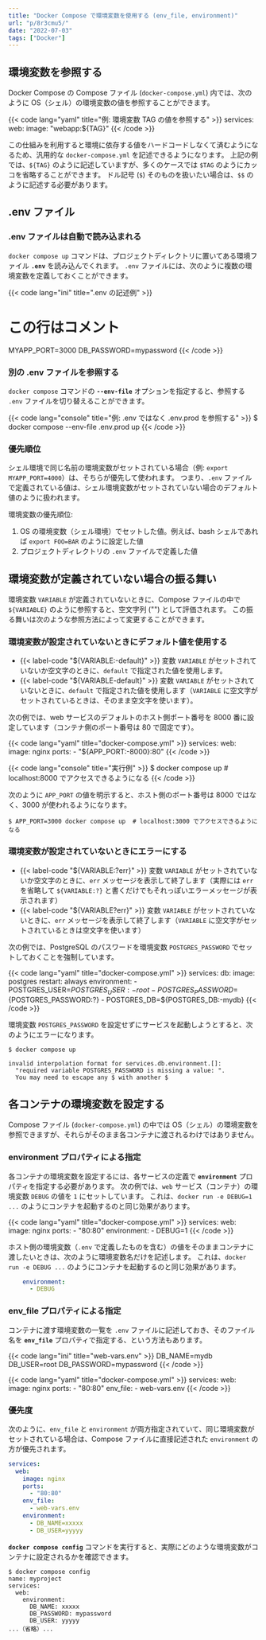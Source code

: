```yaml
---
title: "Docker Compose で環境変数を使用する (env_file, environment)"
url: "p/8r3cmu5/"
date: "2022-07-03"
tags: ["Docker"]
---
```


環境変数を参照する
----

Docker Compose の Compose ファイル (`docker-compose.yml`) 内では、次のように OS（シェル）の環境変数の値を参照することができます。

{{< code lang="yaml" title="例: 環境変数 TAG の値を参照する" >}}
services:
  web:
    image: "webapp:${TAG}"
{{< /code >}}

この仕組みを利用すると環境に依存する値をハードコードしなくて済むようになるため、汎用的な `docker-compose.yml` を記述できるようになります。
上記の例では、`${TAG}` のように記述していますが、多くのケースでは `$TAG` のようにカッコを省略することができます。
ドル記号 (`$`) そのものを扱いたい場合は、`$$` のように記述する必要があります。


.env ファイル
----

### .env ファイルは自動で読み込まれる

`docker compose up` コマンドは、プロジェクトディレクトリに置いてある環境ファイル __`.env`__ を読み込んでくれます。
`.env` ファイルには、次のように複数の環境変数を定義しておくことができます。

{{< code lang="ini" title=".env の記述例" >}}
# この行はコメント
MYAPP_PORT=3000
DB_PASSWORD=mypassword
{{< /code >}}

### 別の .env ファイルを参照する

`docker compose` コマンドの __`--env-file`__ オプションを指定すると、参照する `.env` ファイルを切り替えることができます。

{{< code lang="console" title="例: .env ではなく .env.prod を参照する" >}}
$ docker compose --env-file .env.prod up
{{< /code >}}

### 優先順位

シェル環境で同じ名前の環境変数がセットされている場合（例: `export MYAPP_PORT=4000`）は、そちらが優先して使われます。
つまり、`.env` ファイルで定義されている値は、シェル環境変数がセットされていない場合のデフォルト値のように扱われます。

環境変数の優先順位:

1. OS の環境変数（シェル環境）でセットした値。例えば、bash シェルであれば `export FOO=BAR` のように設定した値
2. プロジェクトディレクトリの `.env` ファイルで定義した値


環境変数が定義されていない場合の振る舞い
----

環境変数 `VARIABLE` が定義されていないときに、Compose ファイルの中で `${VARIABLE}` のように参照すると、空文字列 ("") として評価されます。
この振る舞いは次のような参照方法によって変更することができます。

### 環境変数が設定されていないときにデフォルト値を使用する

- {{< label-code "${VARIABLE:-default}" >}} 変数 `VARIABLE` がセットされていないか空文字のときに、`default` で指定された値を使用します。
- {{< label-code "${VARIABLE-default}" >}} 変数 `VARIABLE` がセットされていないときに、`default` で指定された値を使用します（`VARIABLE` に空文字がセットされているときは、そのまま空文字を使います）。

次の例では、web サービスのデフォルトのホスト側ポート番号を 8000 番に設定しています（コンテナ側のポート番号は 80 で固定です）。

{{< code lang="yaml" title="docker-compose.yml" >}}
services:
  web:
    image: nginx
    ports:
      - "${APP_PORT:-8000}:80"
{{< /code >}}

{{< code lang="console" title="実行例" >}}
$ docker compose up  # localhost:8000 でアクセスできるようになる
{{< /code >}}

次のように `APP_PORT` の値を明示すると、ホスト側のポート番号は 8000 ではなく、3000 が使われるようになります。

```console
$ APP_PORT=3000 docker compose up  # localhost:3000 でアクセスできるようになる
```

### 環境変数が設定されていないときにエラーにする

- {{< label-code "${VARIABLE:?err}" >}} 変数 `VARIABLE` がセットされていないか空文字のときに、`err` メッセージを表示して終了します（実際には `err` を省略して `${VARIABLE:?}` と書くだけでもそれっぽいエラーメッセージが表示されます）
- {{< label-code "${VARIABLE?err}" >}} 変数 `VARIABLE` がセットされていないときに、`err` メッセージを表示して終了します（`VARIABLE` に空文字がセットされているときは空文字を使います）

次の例では、PostgreSQL のパスワードを環境変数 `POSTGRES_PASSWORD` でセットしておくことを強制しています。

{{< code lang="yaml" title="docker-compose.yml" >}}
services:
  db:
    image: postgres
    restart: always
    environment:
      - POSTGRES_USER=${POSTGRES_USER:-root}
      - POSTGRES_PASSWORD=${POSTGRES_PASSWORD:?}
      - POSTGRES_DB=${POSTGRES_DB:-mydb}
{{< /code >}}

環境変数 `POSTGRES_PASSWORD` を設定せずにサービスを起動しようとすると、次のようにエラーになります。

```console
$ docker compose up

invalid interpolation format for services.db.environment.[]:
  "required variable POSTGRES_PASSWORD is missing a value: ".
  You may need to escape any $ with another $
```


各コンテナの環境変数を設定する
----

Compose ファイル (`docker-compose.yml`) の中では OS（シェル）の環境変数を参照できますが、それらがそのまま各コンテナに渡されるわけではありません。

### environment プロパティによる指定

各コンテナの環境変数を設定するには、各サービスの定義で __`environment`__ プロパティを指定する必要があります。
次の例では、`web` サービス（コンテナ）の環境変数 `DEBUG` の値を `1` にセットしています。
これは、`docker run -e DEBUG=1 ...` のようにコンテナを起動するのと同じ効果があります。

{{< code lang="yaml" title="docker-compose.yml" >}}
services:
  web:
    image: nginx
    ports:
      - "80:80"
    environment:
      - DEBUG=1
{{< /code >}}

ホスト側の環境変数（`.env` で定義したものを含む）の値をそのままコンテナに渡したいときは、次のように環境変数名だけを記述します。
これは、`docker run -e DEBUG ...` のようにコンテナを起動するのと同じ効果があります。

```yaml
    environment:
      - DEBUG
```

### env_file プロパティによる指定

コンテナに渡す環境変数の一覧を `.env` ファイルに記述しておき、そのファイル名を __`env_file`__ プロパティで指定する、という方法もあります。

{{< code lang="ini" title="web-vars.env" >}}
DB_NAME=mydb
DB_USER=root
DB_PASSWORD=mypassword
{{< /code >}}

{{< code lang="yaml" title="docker-compose.yml" >}}
services:
  web:
    image: nginx
    ports:
      - "80:80"
    env_file:
      - web-vars.env
{{< /code >}}

### 優先度

次のように、`env_file` と `environment` が両方指定されていて、同じ環境変数がセットされている場合は、Compose ファイルに直接記述された `environment` の方が優先されます。

```yaml
services:
  web:
    image: nginx
    ports:
      - "80:80"
    env_file:
      - web-vars.env
    environment:
      - DB_NAME=xxxxx
      - DB_USER=yyyyy
```

__`docker compose config`__ コマンドを実行すると、実際にどのような環境変数がコンテナに設定されるかを確認できます。

```console
$ docker compose config
name: myproject
services:
  web:
    environment:
      DB_NAME: xxxxx
      DB_PASSWORD: mypassword
      DB_USER: yyyyy
...（省略）...
```

